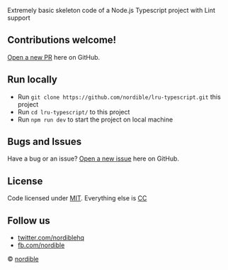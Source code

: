 Extremely basic skeleton code of a Node.js Typescript project with Lint support

## Contributions welcome!

[Open a new PR](https://github.com/nordible/lru-typescript/pulls) here on GitHub.

## Run locally
- Run `git clone https://github.com/nordible/lru-typescript.git` this project
- Run `cd lru-typescript/` to this project
- Run `npm run dev` to start the project on local machine

## Bugs and Issues

Have a bug or an issue? [Open a new issue](https://github.com/nordible/lru-typescript/issues) here on GitHub.

## License

Code licensed under [MIT](https://opensource.org/licenses/MIT). Everything else is [CC](http://creativecommons.org/)

## Follow us

* [twitter.com/nordiblehq](https://twitter.com/nordiblehq)
* [fb.com/nordible](https://www.facebook.com/nordible)

&copy; [nordible](https://nordible.com/)
